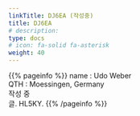 ```yaml
---
linkTitle: DJ6EA (작성중)
title: DJ6EA
# description: 
type: docs
# icon: fa-solid fa-asterisk
weight: 40
---
```

{{% pageinfo %}}
name : Udo Weber<br>
QTH   : Moessingen, Germany<br>
작성 중<br>
글. HL5KY.
{{% /pageinfo %}}